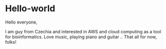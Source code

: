 # Hello-world

Hello everyone,

I am guy from Czechia and interested in AWS and cloud computing as a tool for bioinformatics.
Love music, playing piano and guitar .. 
That all for now, folks!
